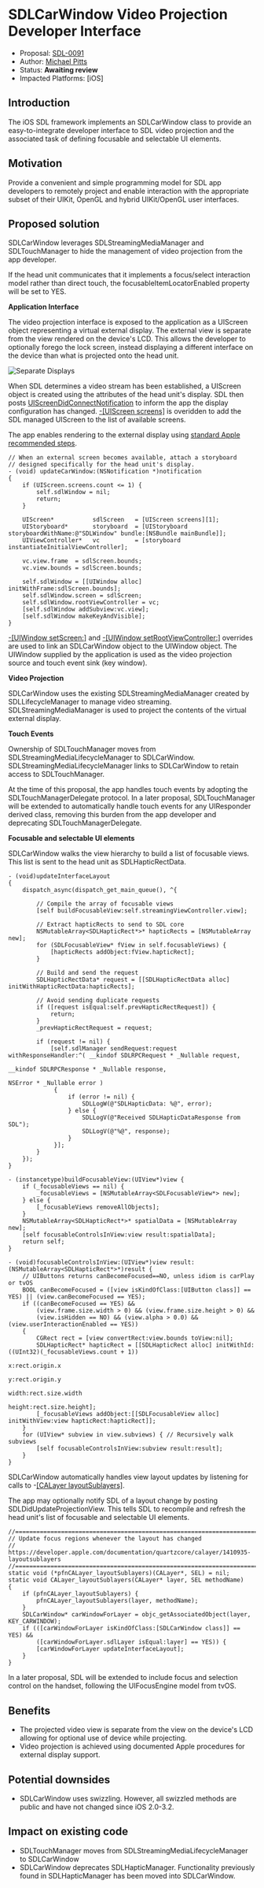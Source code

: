 # SDLCarWindow Video Projection Developer Interface

* Proposal: [SDL-0091](0091-SDLScreen-SDLWindow-Projection.md)
* Author: [Michael Pitts](https://github.com/gnxclone)
* Status: **Awaiting review**
* Impacted Platforms: [iOS]

## Introduction
The iOS SDL framework implements an SDLCarWindow class to provide an easy-to-integrate developer interface to SDL video projection and the associated task of defining focusable and selectable UI elements. 

## Motivation
Provide a convenient and simple programming model for SDL app developers to remotely project and enable interaction with the appropriate subset of their UIKit, OpenGL and hybrid UIKit/OpenGL user interfaces. 

## Proposed solution
SDLCarWindow leverages SDLStreamingMediaManager and SDLTouchManager to hide the management of video projection from the app developer. 

If the head unit communicates that it implements a focus/select interaction model rather than direct touch, the focusableItemLocatorEnabled property will be set to YES. 

**Application Interface**

The video projection interface is exposed to the application as a UIScreen object representing a virtual external display. The external view is separate from the view rendered on the device's LCD. This allows the developer to optionally forego the lock screen, instead displaying a different interface on the device than what is projected onto the head unit.

![Separate Displays](https://i.imgur.com/dIBQnyZ.png "Separate Displays")

When SDL determines a video stream has been established, a UIScreen object is created using the attributes of the head unit's display. SDL then posts [UIScreenDidConnectNotification](https://developer.apple.com/documentation/uikit/uiscreendidconnectnotification) to inform the app the display configuration has changed. [-[UIScreen screens]](https://developer.apple.com/documentation/uikit/uiscreen/1617812-screens?language=objc) is overidden to add the SDL managed UIScreen to the list of available screens. 

The app enables rendering to the external display using [standard Apple recommended steps](https://developer.apple.com/library/content/documentation/WindowsViews/Conceptual/WindowAndScreenGuide/UsingExternalDisplay/UsingExternalDisplay.html#//apple_ref/doc/uid/TP40012555-CH3-SW3). 
```objc
// When an external screen becomes available, attach a storyboard  
// designed specifically for the head unit's display.
- (void) updateCarWindow:(NSNotification *)notification
{
    if (UIScreen.screens.count <= 1) {
        self.sdlWindow = nil;
        return;
    }

    UIScreen*           sdlScreen   = [UIScreen screens][1];
    UIStoryboard*       storyboard  = [UIStoryboard storyboardWithName:@"SDLWindow" bundle:[NSBundle mainBundle]];
    UIViewController*   vc          = [storyboard instantiateInitialViewController]; 

    vc.view.frame  = sdlScreen.bounds;
    vc.view.bounds = sdlScreen.bounds;

    self.sdlWindow = [[UIWindow alloc] initWithFrame:sdlScreen.bounds];
    self.sdlWindow.screen = sdlScreen;
    self.sdlWindow.rootViewController = vc;
    [self.sdlWindow addSubview:vc.view];
    [self.sdlWindow makeKeyAndVisible];
}
```
[-[UIWindow setScreen:]](https://developer.apple.com/documentation/uikit/uiwindow/1621597-screen?language=objc) and [-[UIWindow setRootViewController:]](https://developer.apple.com/documentation/uikit/uiwindow/1621581-rootviewcontroller?language=objc) overrides are used to link an SDLCarWindow object to the UIWindow object. The UIWindow supplied by the application is used as the video projection source and touch event sink (key window).

**Video Projection**

SDLCarWindow uses the existing SDLStreamingMediaManager created by SDLLifecycleManager to manage video streaming. SDLStreamingMediaManager is used to project the contents of the virtual external display. 

**Touch Events**

Ownership of SDLTouchManager moves from SDLStreamingMediaLifecycleManager to SDLCarWindow. SDLStreamingMediaLifecycleManager links to SDLCarWindow to retain access to SDLTouchManager. 

At the time of this proposal, the app handles touch events by adopting the SDLTouchManagerDelegate protocol. In a later proposal, SDLTouchManager will be extended to automatically handle touch events for any UIResponder derived class, removing this burden from the app developer and deprecating SDLTouchManagerDelegate.

**Focusable and selectable UI elements**

SDLCarWindow walks the view hierarchy to build a list of focusable views. This list is sent to the head unit as SDLHapticRectData.

```objc
- (void)updateInterfaceLayout
{
    dispatch_async(dispatch_get_main_queue(), ^{
        
        // Compile the array of focusable views
        [self buildFocusableView:self.streamingViewController.view];

        // Extract hapticRects to send to SDL core
        NSMutableArray<SDLHapticRect*>* hapticRects = [NSMutableArray new];
        for (SDLFocusableView* fView in self.focusableViews) {
            [hapticRects addObject:fView.hapticRect];
        }

        // Build and send the request
        SDLHapticRectData* request = [[SDLHapticRectData alloc] initWithHapticRectData:hapticRects];

        // Avoid sending duplicate requests
        if ([request isEqual:self.prevHapticRectRequest]) {
            return;
        }
        _prevHapticRectRequest = request;
        
        if (request != nil) {
            [self.sdlManager sendRequest:request withResponseHandler:^( __kindof SDLRPCRequest * _Nullable request,
                                                                       __kindof SDLRPCResponse * _Nullable response,
                                                                       NSError * _Nullable error )
             {
                 if (error != nil) {
                     SDLLogW(@"SDLHapticData: %@", error);
                 } else {
                     SDLLogV(@"Received SDLHapticDataResponse from SDL");
                     SDLLogV(@"%@", response);
                 }
             }];
        }
    });
}

- (instancetype)buildFocusableView:(UIView*)view {
    if (_focusableViews == nil) {
        _focusableViews = [NSMutableArray<SDLFocusableView*> new];
    } else {
        [_focusableViews removeAllObjects];
    }
    NSMutableArray<SDLHapticRect*>* spatialData = [NSMutableArray new];
    [self focusableControlsInView:view result:spatialData];
    return self;
}

- (void)focusableControlsInView:(UIView*)view result:(NSMutableArray<SDLHapticRect*>*)result {
    // UIButtons returns canBecomeFocused==NO, unless idiom is carPlay or tvOS
    BOOL canBecomeFocused = ([view isKindOfClass:[UIButton class]] == YES) || (view.canBecomeFocused == YES);
    if ((canBecomeFocused == YES) &&
        (view.frame.size.width > 0) && (view.frame.size.height > 0) &&
        (view.isHidden == NO) && (view.alpha > 0.0) && (view.userInteractionEnabled == YES))
    {
        CGRect rect = [view convertRect:view.bounds toView:nil];
        SDLHapticRect* hapticRect = [[SDLHapticRect alloc] initWithId:((UInt32)(_focusableViews.count + 1))
                                                                   x:rect.origin.x
                                                                   y:rect.origin.y
                                                               width:rect.size.width
                                                              height:rect.size.height];
        [_focusableViews addObject:[[SDLFocusableView alloc] initWithView:view hapticRect:hapticRect]];
    }
    for (UIView* subview in view.subviews) { // Recursively walk subviews
        [self focusableControlsInView:subview result:result];
    }
}
```

SDLCarWindow automatically handles view layout updates by listening for calls to -[[CALayer layoutSublayers]](https://developer.apple.com/documentation/quartzcore/calayer/1410935-layoutsublayers?language=objc).

The app may optionally notify SDL of a layout change by posting SDLDidUpdateProjectionView. This tells SDL to recompile and refresh the head unit's list of focusable and selectable UI elements. 

```objc
//==========================================================================================
// Update focus regions whenever the layout has changed
// https://developer.apple.com/documentation/quartzcore/calayer/1410935-layoutsublayers
//==========================================================================================
static void (*pfnCALayer_layoutSublayers)(CALayer*, SEL) = nil;
static void CALayer_layoutSublayers(CALayer* layer, SEL methodName)
{
    if (pfnCALayer_layoutSublayers) {
        pfnCALayer_layoutSublayers(layer, methodName);
    }
    SDLCarWindow* carWindowForLayer = objc_getAssociatedObject(layer, KEY_CARWINDOW);
    if (([carWindowForLayer isKindOfClass:[SDLCarWindow class]] == YES) &&
        ([carWindowForLayer.sdlLayer isEqual:layer] == YES)) {
        [carWindowForLayer updateInterfaceLayout];
    }
}
```

In a later proposal, SDL will be extended to include focus and selection control on the handset, following the UIFocusEngine model from tvOS. 

## Benefits
* The projected video view is separate from the view on the device's LCD allowing for optional use of device while projecting.
* Video projection is achieved using documented Apple procedures for external display support. 

## Potential downsides
* SDLCarWindow uses swizzling. However, all swizzled methods are public and have not changed since iOS 2.0-3.2.

## Impact on existing code
* SDLTouchManager moves from SDLStreamingMediaLifecycleManager to SDLCarWindow
* SDLCarWindow deprecates SDLHapticManager. Functionality previously found in SDLHapticManager has been moved into SDLCarWindow.  
